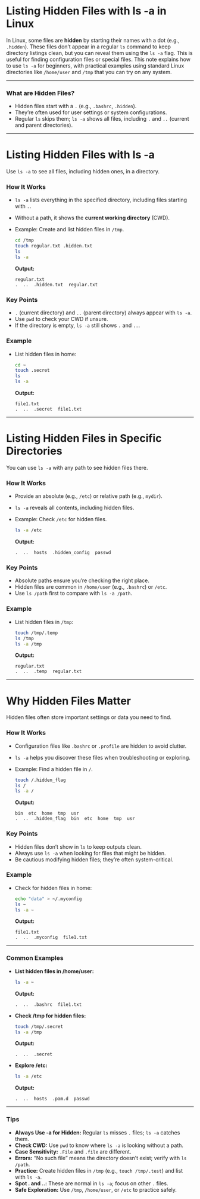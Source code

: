 # **Listing Hidden Files with ls -a in Linux**

In Linux, some files are **hidden** by starting their names with a dot (e.g., `.hidden`). These files don’t appear in a regular `ls` command to keep directory listings clean, but you can reveal them using the `ls -a` flag. This is useful for finding configuration files or special files. This note explains how to use `ls -a` for beginners, with practical examples using standard Linux directories like `/home/user` and `/tmp` that you can try on any system.

---

### **What are Hidden Files?**

- Hidden files start with a `.` (e.g., `.bashrc`, `.hidden`).
- They’re often used for user settings or system configurations.
- Regular `ls` skips them; `ls -a` shows all files, including `.` and `..` (current and parent directories).

---

# **Listing Hidden Files with ls -a**

Use `ls -a` to see all files, including hidden ones, in a directory.

### **How It Works**

- `ls -a` lists everything in the specified directory, including files starting with `.`.

- Without a path, it shows the **current working directory** (CWD).

- Example: Create and list hidden files in `/tmp`.

  ```bash
  cd /tmp
  touch regular.txt .hidden.txt
  ls
  ls -a
  ```

  **Output:**

  ```
  regular.txt
  .  ..  .hidden.txt  regular.txt
  ```

### **Key Points**

- `.` (current directory) and `..` (parent directory) always appear with `ls -a`.
- Use `pwd` to check your CWD if unsure.
- If the directory is empty, `ls -a` still shows `.` and `..`.

### **Example**

- List hidden files in home:

  ```bash
  cd ~
  touch .secret
  ls
  ls -a
  ```

  **Output:**

  ```
  file1.txt
  .  ..  .secret  file1.txt
  ```

---

# **Listing Hidden Files in Specific Directories**

You can use `ls -a` with any path to see hidden files there.

### **How It Works**

- Provide an absolute (e.g., `/etc`) or relative path (e.g., `mydir`).

- `ls -a` reveals all contents, including hidden files.

- Example: Check `/etc` for hidden files.

  ```bash
  ls -a /etc
  ```

  **Output:**

  ```
  .  ..  hosts  .hidden_config  passwd
  ```

### **Key Points**

- Absolute paths ensure you’re checking the right place.
- Hidden files are common in `/home/user` (e.g., `.bashrc`) or `/etc`.
- Use `ls /path` first to compare with `ls -a /path`.

### **Example**

- List hidden files in `/tmp`:

  ```bash
  touch /tmp/.temp
  ls /tmp
  ls -a /tmp
  ```

  **Output:**

  ```
  regular.txt
  .  ..  .temp  regular.txt
  ```

---

# **Why Hidden Files Matter**

Hidden files often store important settings or data you need to find.

### **How It Works**

- Configuration files like `.bashrc` or `.profile` are hidden to avoid clutter.

- `ls -a` helps you discover these files when troubleshooting or exploring.

- Example: Find a hidden file in `/`.

  ```bash
  touch /.hidden_flag
  ls /
  ls -a /
  ```

  **Output:**

  ```
  bin  etc  home  tmp  usr
  .  ..  .hidden_flag  bin  etc  home  tmp  usr
  ```

### **Key Points**

- Hidden files don’t show in `ls` to keep outputs clean.
- Always use `ls -a` when looking for files that might be hidden.
- Be cautious modifying hidden files; they’re often system-critical.

### **Example**

- Check for hidden files in home:

  ```bash
  echo "data" > ~/.myconfig
  ls ~
  ls -a ~
  ```

  **Output:**

  ```
  file1.txt
  .  ..  .myconfig  file1.txt
  ```

---

### **Common Examples**

- **List hidden files in /home/user:**

  ```bash
  ls -a ~
  ```

  **Output:**

  ```
  .  ..  .bashrc  file1.txt
  ```

- **Check /tmp for hidden files:**

  ```bash
  touch /tmp/.secret
  ls -a /tmp
  ```

  **Output:**

  ```
  .  ..  .secret
  ```

- **Explore /etc:**

  ```bash
  ls -a /etc
  ```

  **Output:**

  ```
  .  ..  hosts  .pam.d  passwd
  ```

---

### **Tips**

- **Always Use -a for Hidden:** Regular `ls` misses `.` files; `ls -a` catches them.
- **Check CWD:** Use `pwd` to know where `ls -a` is looking without a path.
- **Case Sensitivity:** `.File` and `.file` are different.
- **Errors:** “No such file” means the directory doesn’t exist; verify with `ls /path`.
- **Practice:** Create hidden files in `/tmp` (e.g., `touch /tmp/.test`) and list with `ls -a`.
- **Spot . and ..:** These are normal in `ls -a`; focus on other `.` files.
- **Safe Exploration:** Use `/tmp`, `/home/user`, or `/etc` to practice safely.